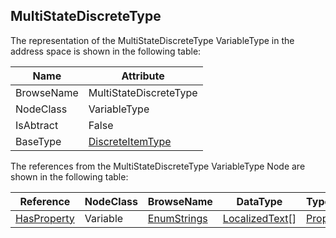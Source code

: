 <!-- objecttype -->
## MultiStateDiscreteType

The representation of the MultiStateDiscreteType VariableType in the address space is shown in the following table:  

|Name|Attribute|
|---|---|
|BrowseName|MultiStateDiscreteType|
|NodeClass|VariableType|
|IsAbtract|False|
|BaseType|[DiscreteItemType](../../../Part8/VariableTypes/DiscreteItemType/readme.md)|

The references from the MultiStateDiscreteType VariableType Node are shown in the following table:  

|Reference|NodeClass|BrowseName|DataType|TypeDefinition|ModellingRule|
|---|---|---|---|---|---|
|[HasProperty](../../../Part3/ReferenceTypes/HasProperty/readme.md)|Variable|[EnumStrings](#EnumStrings)|[LocalizedText](../../../Part3/DataTypes/LocalizedText/readme.md)[]|[PropertyType](../../Part5/VariableTypes/PropertyType/readme.md)|[Mandatory](../../Objects/Mandatory/readme.md)|


